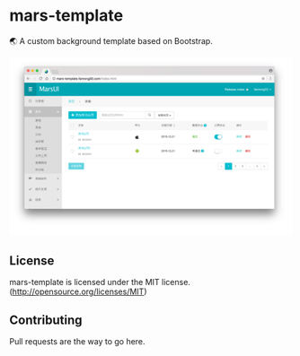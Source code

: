 # mars-template
🌏 A custom background template based on Bootstrap.

![chi1](home/images/preview.png)

## License
mars-template is licensed under the MIT license. (http://opensource.org/licenses/MIT)

## Contributing
Pull requests are the way to go here.
